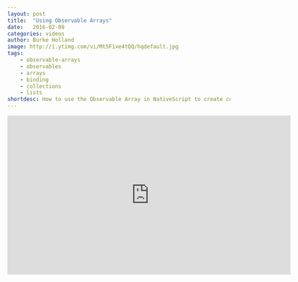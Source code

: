 ```yaml
---
layout: post
title:  "Using Observable Arrays"
date:   2016-02-08
categories: videos
author: Burke Holland
image: http://i.ytimg.com/vi/Mt5F1xe4tQQ/hqdefault.jpg
tags: 
    - observable-arrays
    - observables
    - arrays
    - binding
    - collections
    - lists
shortdesc: How to use the Observable Array in NativeScript to create collections of items that are bound to a user interface.
---
```

<iframe width="640" height="360" src="https://www.youtube.com/embed/Mt5F1xe4tQQ" frameborder="0" allowfullscreen></iframe>